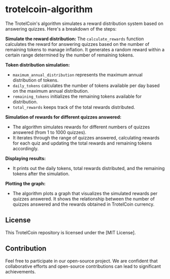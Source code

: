 # trotelcoin-algorithm

The TrotelCoin's algorithm simulates a reward distribution system based on answering quizzes. Here's a breakdown of the steps:

**Simulate the reward distribution:** 
The `calculate_rewards` function calculates the reward for answering quizzes based on the number of remaining tokens to manage inflation. It generates a random reward within a certain range determined by the number of remaining tokens.

**Token distribution simulation:**
- `maximum_annual_distribution` represents the maximum annual distribution of tokens.
- `daily_tokens` calculates the number of tokens available per day based on the maximum annual distribution.
- `remaining_tokens` initializes the remaining tokens available for distribution.
- `total_rewards` keeps track of the total rewards distributed.

**Simulation of rewards for different quizzes answered:**
- The algorithm simulates rewards for different numbers of quizzes answered (from 1 to 1000 quizzes).
- It iterates through the range of quizzes answered, calculating rewards for each quiz and updating the total rewards and remaining tokens accordingly.

**Displaying results:**
- It prints out the daily tokens, total rewards distributed, and the remaining tokens after the simulation.

**Plotting the graph:**
- The algorithm plots a graph that visualizes the simulated rewards per quizzes answered. It shows the relationship between the number of quizzes answered and the rewards obtained in TrotelCoin currency.

## License

This TrotelCoin repository is licensed under the [MIT License].

## Contribution

Feel free to participate in our open-source project. We are confident that collaborative efforts and open-source contributions can lead to significant achievements.
